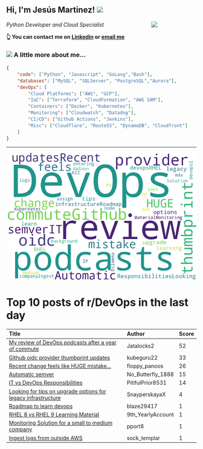 <!--
**jmartinezl/jmartinezl** is a ✨ _special_ ✨ repository because its `README.md` (this file) appears on your GitHub profile.

Here are some ideas to get you started:

- 🔭 I’m currently working on ...
- 🌱 I’m currently learning ...
- 👯 I’m looking to collaborate on ...
- 🤔 I’m looking for help with ...
- 💬 Ask me about ...
- 📫 How to reach me: ...
- 😄 Pronouns: ...
- ⚡ Fun fact: ...
-->

<h2>Hi, I'm Jesús Martinez! <img src="https://media.giphy.com/media/WUlplcMpOCEmTGBtBW/giphy.gif" width="30"> </h2>
<img align='right' src="https://media.giphy.com/media/NytMLKyiaIh6VH9SPm/giphy.gif" width="120">
<p><em>Python Developer and Cloud Specialist
</em></p>

**👆 You can contact me on [Linkedin](https://www.linkedin.com/in/jes%C3%BAs-martinez-2b7b10104/) or [email me](mailto:jesus.mtz.lorenzo@gmail.com)**

### <img src="https://media.giphy.com/media/VgCDAzcKvsR6OM0uWg/giphy.gif" width="50"> A little more about me...  

```json
{
    "code": ["Python", "Javascript", "GoLang","Bash"],
    "databases": ["MySQL", "SQLServer", "PostgreSQL","Aurora"],
    "devOps": [
        "Cloud Platforms": ["AWS", "GCP"],
        "IaC": ["Terraform", "CloudFormation", "AWS SAM"],
        "Containers": ["Docker", "Kubernetes"],
        "Monitoring": ["Cloudwatch", "Datadog"],
        "CI/CD": ["Github Actions", "Jenkins"],
        "Misc": ["Cloudflare", "Route53", "DynamoDB", "Cloudfront"]
    ]
}
```
---

![Wordcloud](./cloud.png)

# Top 10 posts of r/DevOps in the last day

| Title | Author | Score |
|:---|:---|:---|
| [My review of DevOps podcasts after a year of commute](https://www.reddit.com/r/devops/comments/14lyggo/my_review_of_devops_podcasts_after_a_year_of/) | Jatalocks2 | 52 |
| [Github oidc provider thumbprint updates](https://www.reddit.com/r/devops/comments/14l93iv/github_oidc_provider_thumbprint_updates/) | kubeguru22 | 33 |
| [Recent change feels like HUGE mistake...](https://www.reddit.com/r/devops/comments/14lmg8z/recent_change_feels_like_huge_mistake/) | floppy_panoos | 26 |
| [Automatic semver](https://www.reddit.com/r/devops/comments/14l9u8m/automatic_semver/) | No_Butterfly_1888 | 15 |
| [IT vs DevOps Responsibilities](https://www.reddit.com/r/devops/comments/14ljnuk/it_vs_devops_responsibilities/) | PitifulPrior8531 | 14 |
| [Looking for tips on upgrade options for legacy infrastructure](https://www.reddit.com/r/devops/comments/14lc34v/looking_for_tips_on_upgrade_options_for_legacy/) | SnayperskayaX | 4 |
| [Roadmap to learn devops](https://www.reddit.com/r/devops/comments/14lxx14/roadmap_to_learn_devops/) | blaze29417 | 1 |
| [RHEL 8 vs RHEL 9 Learning Material](https://www.reddit.com/r/devops/comments/14lxuxv/rhel_8_vs_rhel_9_learning_material/) | 9th_YearlyAccount | 1 |
| [Monitoring Solution for a small to medium company](https://www.reddit.com/r/devops/comments/14lbio0/monitoring_solution_for_a_small_to_medium_company/) | pport8 | 1 |
| [Ingest logs from outside AWS](https://www.reddit.com/r/devops/comments/14lgijn/ingest_logs_from_outside_aws/) | sock_templar | 1 |
